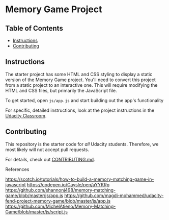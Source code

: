 # Memory Game Project

## Table of Contents

* [Instructions](#instructions)
* [Contributing](#contributing)

## Instructions

The starter project has some HTML and CSS styling to display a static version of the Memory Game project. You'll need to convert this project from a static project to an interactive one. This will require modifying the HTML and CSS files, but primarily the JavaScript file.

To get started, open `js/app.js` and start building out the app's functionality

For specific, detailed instructions, look at the project instructions in the [Udacity Classroom](https://classroom.udacity.com/me).

## Contributing

This repository is the starter code for _all_ Udacity students. Therefore, we most likely will not accept pull requests.

For details, check out [CONTRIBUTING.md](CONTRIBUTING.md).


References

https://scotch.io/tutorials/how-to-build-a-memory-matching-game-in-javascript
https://codepen.io/Caysle/pen/aYYKRp
https://github.com/shannonj498/memory-matching-game/blob/master/js/app.js
https://github.com/magdi-mohammed/udacity-fend-project-memory-game/blob/master/js/app.js
https://github.com/MichelAtieno/Memory-Matching-Game/blob/master/js/script.js